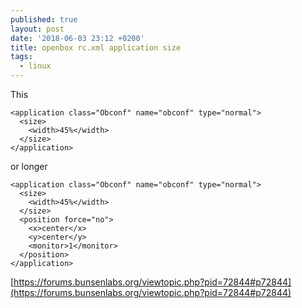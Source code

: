 ```yaml
---
published: true
layout: post
date: '2018-06-03 23:12 +0200'
title: openbox rc.xml application size
tags:
  - linux
---
```

This

    <application class="Obconf" name="obconf" type="normal">
      <size>
        <width>45%</width>
      </size>
    </application>
    
or longer

    <application class="Obconf" name="obconf" type="normal">
      <size>
        <width>45%</width>
      </size>
      <position force="no">
        <x>center</x>
        <y>center</y>
        <monitor>1</monitor>
      </position>
    </application>
    
[https://forums.bunsenlabs.org/viewtopic.php?pid=72844#p72844](https://forums.bunsenlabs.org/viewtopic.php?pid=72844#p72844)

